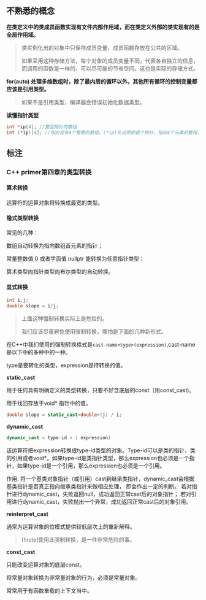 ## 不熟悉的概念

**在类定义中的类成员函数实现有文件内部作用域，而在类定义外部的类实现有的是全局作用域。**

> 类实例化出的对象中只保存成员变量，成员函数存放在公共的区域。
>
> 如果采用这种存储方法，每个对象的成员变量不同，代表各自独立的信息，而调用的函数是一样的，可以尽可能的节省空间。这也是实际的存储方式。

**for(auto) 处理多维数组时，除了最内层的循环以外，其他所有循环的控制变量都应该是引用类型。**

> 如果不是引用类型，编译器会错误初始化数据类型。

**读懂指针类型**

```cpp
int *ip[4]; //整型指针的数组
int (*ip)[4]; //指向含有4个整数的数组，(*ip)先说明他是个指针，指向4个元素的数组，然后类型是int类型
```

## 标注

### C++ primer第四章的类型转换

#### 算术转换

运算符的运算对象将转换成最宽的类型。

#### 隐式类型转换

常见的几种：

数组自动转换为指向数组首元素的指针；

常量整数值 0 或者字面值 nullptr 能转换为任意指针类型；

算术类型向指针类型向布尔类型的自动转换。

#### 显式转换

```cpp
int i,j;
double slope = i/j;
```

> 上面这种强制转换实际上是危险的。
>
> 我们应该尽量避免使用强制转换，哪怕是下面的几种新形式。

在C++中我们使用的强制转换格式是`cast-name<type>(expression)`,cast-name是以下中的多种中的一种。

type是要转化的类型，expression是待转换的值。

**static_cast**

用于任何具有明确定义的类型转换，只要不好含底层的const（用const_cast)。

用于找回存放于void* 指针中的值。

```cpp
double slope = static_cast<double>(j) / i;
```

**dynamic_cast**

```cpp
dynamic_cast < type-id > ( expression)
```


该运算符把expression转换成type-id类型的对象。Type-id可以是类的指针、类的引用或者void*。如果type-id是类指针类型，那么expression也必须是一个指针，如果type-id是一个引用，那么expression也必须是一个引用。

作用: 将一个基类对象指针（或引用）cast到继承类指针，dynamic_cast会根据基类指针是否真正指向继承类指针来做相应处理， 即会作出一定的判断。
若对指针进行dynamic_cast，失败返回null，成功返回正常cast后的对象指针；
若对引用进行dynamic_cast，失败抛出一个异常，成功返回正常cast后的对象引用。

**reinterpret_cast**

通常为运算对象的位模式提供较低层次上的重新解释。

> [!note]使用此强制转换，是一件非常危险的事。

**const_cast**

只能改变运算对象的底层const。

将常量对象转换为非常量对象的行为，必须是常量对象。

常常用于有函数重载的上下文当中。

